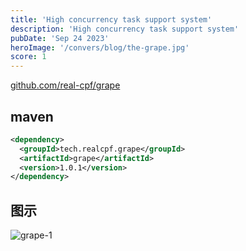 ```yaml
---
title: 'High concurrency task support system'
description: 'High concurrency task support system'
pubDate: 'Sep 24 2023'
heroImage: '/convers/blog/the-grape.jpg'
score: 1
---
```


[github.com/real-cpf/grape](https://github.com/real-cpf/grape/)

## maven

```xml
<dependency>
  <groupId>tech.realcpf.grape</groupId>
  <artifactId>grape</artifactId>
  <version>1.0.1</version>
</dependency>
```

## 图示

![grape-1](/image/grape.jpg)

